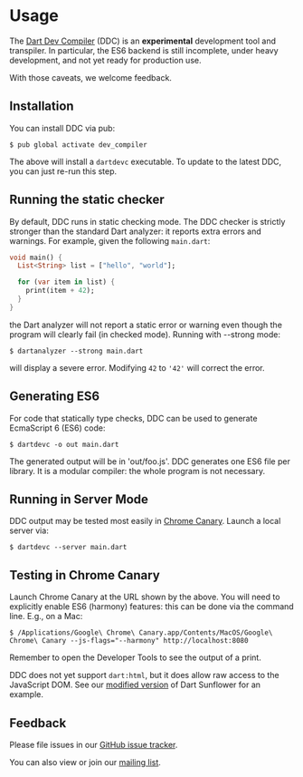 # Usage

The [Dart Dev Compiler](README.md) (DDC) is an **experimental**
development tool and transpiler.  In particular, the ES6 backend is
still incomplete, under heavy development, and not yet ready for
production use.

With those caveats, we welcome feedback.  

## Installation

You can install DDC via pub:

    $ pub global activate dev_compiler
    
The above will install a `dartdevc` executable.  To update to the
latest DDC, you can just re-run this step.

## Running the static checker

By default, DDC runs in static checking mode.  The DDC checker is strictly stronger than the standard Dart
analyzer: it reports extra errors and warnings.  For example, given the following `main.dart`:

```dart
void main() {
  List<String> list = ["hello", "world"];

  for (var item in list) {
    print(item + 42);
  }
}
```

the Dart analyzer will not report a static error or warning even
though the program will clearly fail (in checked mode).  Running with --strong
mode:

    $ dartanalyzer --strong main.dart

will display a severe error.  Modifying `42` to `'42'` will
correct the error.

## Generating ES6

For code that statically type checks, DDC can be used to generate EcmaScript 6 (ES6) code:

    $ dartdevc -o out main.dart

The generated output will be in 'out/foo.js'.  DDC generates one ES6
file per library.  It is a modular compiler: the whole program is not
necessary.

## Running in Server Mode

DDC output may be tested most easily in [Chrome
Canary](https://www.google.com/chrome/browser/canary.html).  Launch a
local server via:

    $ dartdevc --server main.dart

## Testing in Chrome Canary

Launch Chrome Canary at the URL shown by the above.  You will need to
explicitly enable ES6 (harmony) features: this can be done via the
command line.  E.g., on a Mac:

    $ /Applications/Google\ Chrome\ Canary.app/Contents/MacOS/Google\ Chrome\ Canary --js-flags="--harmony" http://localhost:8080

Remember to open the Developer Tools to see the output of a print.

DDC does not yet support ```dart:html```, but it does allow raw access
to the JavaScript DOM.  See our [modified version](https://github.com/dart-lang/dev_compiler/blob/master/test/codegen/sunflower/sunflower.dart) of Dart Sunflower for
an example.

## Feedback

Please file issues in our [GitHub issue tracker](https://github.com/dart-lang/dev_compiler/issues).

You can also view or join our [mailing list](https://groups.google.com/a/dartlang.org/forum/#!forum/dev-compiler).



